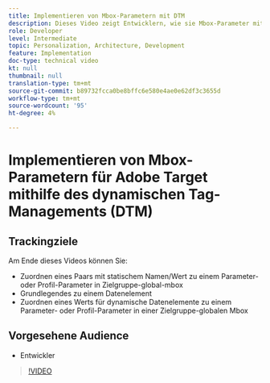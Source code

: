 ```yaml
---
title: Implementieren von Mbox-Parametern mit DTM
description: Dieses Video zeigt Entwicklern, wie sie Mbox-Parameter mithilfe der Adobe-Aktivierung implementieren, früher Dynamisches Tag-Management (DTM) der Adobe.
role: Developer
level: Intermediate
topic: Personalization, Architecture, Development
feature: Implementation
doc-type: technical video
kt: null
thumbnail: null
translation-type: tm+mt
source-git-commit: b89732fcca0be8bffc6e580e4ae0e62df3c3655d
workflow-type: tm+mt
source-wordcount: '95'
ht-degree: 4%

---
```



# Implementieren von Mbox-Parametern für Adobe Target mithilfe des dynamischen Tag-Managements (DTM)

## Trackingziele

Am Ende dieses Videos können Sie:

* Zuordnen eines Paars mit statischem Namen/Wert zu einem Parameter- oder Profil-Parameter in Zielgruppe-global-mbox
* Grundlegendes zu einem Datenelement
* Zuordnen eines Werts für dynamische Datenelemente zu einem Parameter- oder Profil-Parameter in einer Zielgruppe-globalen Mbox

## Vorgesehene Audience

* Entwickler

>[!VIDEO](https://video.tv.adobe.com/v/17383/?quality=12)